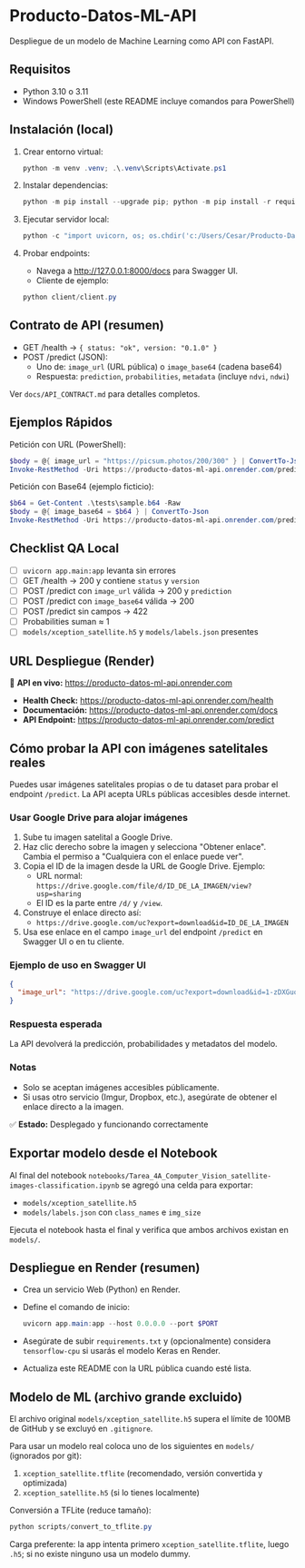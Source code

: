 # Producto-Datos-ML-API

Despliegue de un modelo de Machine Learning como API con FastAPI.

## Requisitos

- Python 3.10 o 3.11
- Windows PowerShell (este README incluye comandos para PowerShell)

## Instalación (local)

1. Crear entorno virtual:

    ```powershell
    python -m venv .venv; .\.venv\Scripts\Activate.ps1
    ```

1. Instalar dependencias:

    ```powershell
    python -m pip install --upgrade pip; python -m pip install -r requirements.txt
    ```

1. Ejecutar servidor local:

    ```powershell
    python -c "import uvicorn, os; os.chdir('c:/Users/Cesar/Producto-Datos-ML-API'); uvicorn.run('app.main:app', host='127.0.0.1', port=8000)"
    ```

1. Probar endpoints:

    - Navega a <http://127.0.0.1:8000/docs> para Swagger UI.
    - Cliente de ejemplo:

    ```powershell
    python client/client.py
    ```

## Contrato de API (resumen)

- GET /health → `{ status: "ok", version: "0.1.0" }`
- POST /predict (JSON):
  - Uno de: `image_url` (URL pública) o `image_base64` (cadena base64)
  - Respuesta: `prediction`, `probabilities`, `metadata` (incluye `ndvi`, `ndwi`)

Ver `docs/API_CONTRACT.md` para detalles completos.

## Ejemplos Rápidos

Petición con URL (PowerShell):
```powershell
$body = @{ image_url = "https://picsum.photos/200/300" } | ConvertTo-Json
Invoke-RestMethod -Uri https://producto-datos-ml-api.onrender.com/predict -Method Post -Body $body -ContentType 'application/json'
```

Petición con Base64 (ejemplo ficticio):
```powershell
$b64 = Get-Content .\tests\sample.b64 -Raw
$body = @{ image_base64 = $b64 } | ConvertTo-Json
Invoke-RestMethod -Uri https://producto-datos-ml-api.onrender.com/predict -Method Post -Body $body -ContentType 'application/json'
```

## Checklist QA Local

- [ ] `uvicorn app.main:app` levanta sin errores
- [ ] GET /health → 200 y contiene `status` y `version`
- [ ] POST /predict con `image_url` válida → 200 y `prediction`
- [ ] POST /predict con `image_base64` válida → 200
- [ ] POST /predict sin campos → 422
- [ ] Probabilities suman ≈ 1
- [ ] `models/xception_satellite.h5` y `models/labels.json` presentes

## URL Despliegue (Render)

🚀 **API en vivo:** https://producto-datos-ml-api.onrender.com

- **Health Check:** https://producto-datos-ml-api.onrender.com/health
- **Documentación:** https://producto-datos-ml-api.onrender.com/docs
- **API Endpoint:** https://producto-datos-ml-api.onrender.com/predict

## Cómo probar la API con imágenes satelitales reales

Puedes usar imágenes satelitales propias o de tu dataset para probar el endpoint `/predict`. La API acepta URLs públicas accesibles desde internet.

### Usar Google Drive para alojar imágenes
1. Sube tu imagen satelital a Google Drive.
2. Haz clic derecho sobre la imagen y selecciona "Obtener enlace". Cambia el permiso a "Cualquiera con el enlace puede ver".
3. Copia el ID de la imagen desde la URL de Google Drive. Ejemplo:
   - URL normal: `https://drive.google.com/file/d/ID_DE_LA_IMAGEN/view?usp=sharing`
   - El ID es la parte entre `/d/` y `/view`.
4. Construye el enlace directo así:
   - `https://drive.google.com/uc?export=download&id=ID_DE_LA_IMAGEN`
5. Usa ese enlace en el campo `image_url` del endpoint `/predict` en Swagger UI o en tu cliente.

### Ejemplo de uso en Swagger UI
```json
{
  "image_url": "https://drive.google.com/uc?export=download&id=1-zDXGuqaOQ0xILiLVvcYMsrePu2YsIXp"
}
```

### Respuesta esperada
La API devolverá la predicción, probabilidades y metadatos del modelo.

### Notas
- Solo se aceptan imágenes accesibles públicamente.
- Si usas otro servicio (Imgur, Dropbox, etc.), asegúrate de obtener el enlace directo a la imagen.

✅ **Estado:** Desplegado y funcionando correctamente

## Exportar modelo desde el Notebook

Al final del notebook `notebooks/Tarea_4A_Computer_Vision_satellite-images-classification.ipynb` se agregó una celda para exportar:

- `models/xception_satellite.h5`
- `models/labels.json` con `class_names` e `img_size`

Ejecuta el notebook hasta el final y verifica que ambos archivos existan en `models/`.

## Despliegue en Render (resumen)

- Crea un servicio Web (Python) en Render.
- Define el comando de inicio:

    ```powershell
    uvicorn app.main:app --host 0.0.0.0 --port $PORT
    ```

- Asegúrate de subir `requirements.txt` y (opcionalmente) considera `tensorflow-cpu` si usarás el modelo Keras en Render.
- Actualiza este README con la URL pública cuando esté lista.

## Modelo de ML (archivo grande excluido)

El archivo original `models/xception_satellite.h5` supera el límite de 100MB de GitHub y se excluyó en `.gitignore`.

Para usar un modelo real coloca uno de los siguientes en `models/` (ignorados por git):

1. `xception_satellite.tflite` (recomendado, versión convertida y optimizada)
2. `xception_satellite.h5` (si lo tienes localmente)

Conversión a TFLite (reduce tamaño):

```powershell
python scripts/convert_to_tflite.py
```

Carga preferente: la app intenta primero `xception_satellite.tflite`, luego `.h5`; si no existe ninguno usa un modelo dummy.
